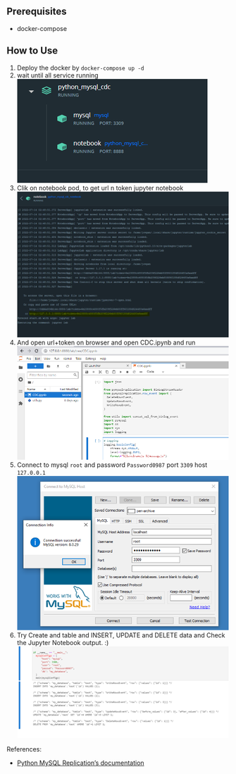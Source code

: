 ## Prerequisites
 - docker-compose
## How to Use
1. Deploy the docker by `docker-compose up -d`
2. wait until all service running <br/>
![Run](img/run.png)
3. Clik on notebook pod, to get url n token jupyter notebook
![Url](img/url.png)
4. And open url+token on browser and open CDC.ipynb and run
![CDC](img/cdc.png)
1. Connect to mysql `root` and password `Password0987` port `3309` host `127.0.0.1`
   ![msql](img/mysql.png)
2. Try Create and table and INSERT, UPDATE and DELETE data and Check the Jupyter Notebook output. :)
![Sample](img/sample.png)


References:
- [Python MySQL Replication’s documentation]([https://](https://python-mysql-replication.readthedocs.io/en/latest/))
